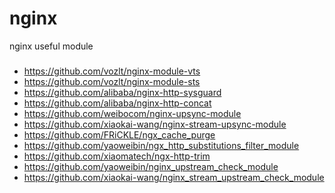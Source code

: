 # nginx
nginx useful module

###
- https://github.com/vozlt/nginx-module-vts
- https://github.com/vozlt/nginx-module-sts
- https://github.com/alibaba/nginx-http-sysguard
- https://github.com/alibaba/nginx-http-concat
- https://github.com/weibocom/nginx-upsync-module
- https://github.com/xiaokai-wang/nginx-stream-upsync-module
- https://github.com/FRiCKLE/ngx_cache_purge
- https://github.com/yaoweibin/ngx_http_substitutions_filter_module
- https://github.com/xiaomatech/ngx-http-trim
- https://github.com/yaoweibin/nginx_upstream_check_module
- https://github.com/xiaokai-wang/nginx_stream_upstream_check_module

